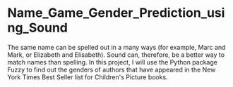 # Name_Game_Gender_Prediction_using_Sound
The same name can be spelled out in a many ways (for example, Marc and Mark, or Elizabeth and Elisabeth). Sound can, therefore, be a better way to match names than spelling. In this project, I will use the Python package Fuzzy to find out the genders of authors that have appeared in the New York Times Best Seller list for Children's Picture books.
